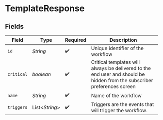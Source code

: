 # TemplateResponse


## Fields

| Field                                                                                                                   | Type                                                                                                                    | Required                                                                                                                | Description                                                                                                             |
| ----------------------------------------------------------------------------------------------------------------------- | ----------------------------------------------------------------------------------------------------------------------- | ----------------------------------------------------------------------------------------------------------------------- | ----------------------------------------------------------------------------------------------------------------------- |
| `id`                                                                                                                    | *String*                                                                                                                | :heavy_check_mark:                                                                                                      | Unique identifier of the workflow                                                                                       |
| `critical`                                                                                                              | *boolean*                                                                                                               | :heavy_check_mark:                                                                                                      | Critical templates will always be delivered to the end user and should be hidden from the subscriber preferences screen |
| `name`                                                                                                                  | *String*                                                                                                                | :heavy_check_mark:                                                                                                      | Name of the workflow                                                                                                    |
| `triggers`                                                                                                              | List<*String*>                                                                                                          | :heavy_check_mark:                                                                                                      | Triggers are the events that will trigger the workflow.                                                                 |